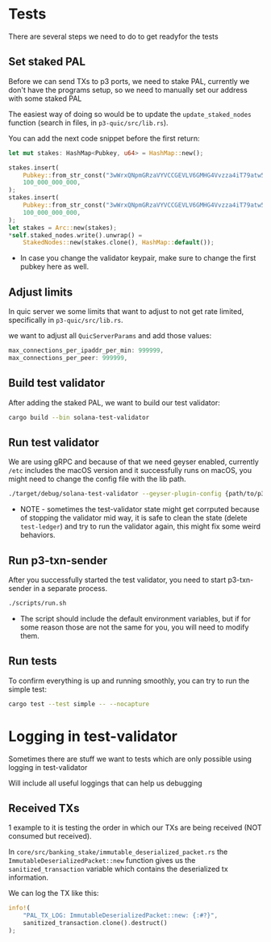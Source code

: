 # Tests

There are several steps we need to do to get readyfor the tests

## Set staked PAL

Before we can send TXs to p3 ports, we need to stake PAL, currently we don't have the programs setup, so we need to manually set our address with some staked PAL

The easiest way of doing so would be to update the `update_staked_nodes` function (search in files, in `p3-quic/src/lib.rs`).

You can add the next code snippet before the first return:

```rust
let mut stakes: HashMap<Pubkey, u64> = HashMap::new();

stakes.insert(
    Pubkey::from_str_const("3wWrxQNpmGRzaVYVCCGEVLV6GMHG4Vvzza4iT79atw5A"),
    100_000_000_000,
);
stakes.insert(
    Pubkey::from_str_const("3wWrxQNpmGRzaVYVCCGEVLV6GMHG4Vvzza4iT79atw5B"),
    100_000_000_000,
);
let stakes = Arc::new(stakes);
*self.staked_nodes.write().unwrap() =
    StakedNodes::new(stakes.clone(), HashMap::default());
```

- In case you change the validator keypair, make sure to change the first pubkey here as well.

## Adjust limits

In quic server we some limits that want to adjust to not get rate limited, specifically in `p3-quic/src/lib.rs`.

we want to adjust all `QuicServerParams` and add those values:

```rust
max_connections_per_ipaddr_per_min: 999999,
max_connections_per_peer: 999999,
```

## Build test validator

After adding the staked PAL, we want to build our test validator:

```bash
cargo build --bin solana-test-validator
```

## Run test validator

We are using gRPC and because of that we need geyser enabled, currently `/etc` includes the macOS version and it successfully runs on macOS, you might need to change the config file with the lib path.

```bash
./target/debug/solana-test-validator --geyser-plugin-config {path/to/p3-txn-sender}/etc/yellowstone-geyser.json
```

- NOTE - sometimes the test-validator state might get corrputed because of stopping the validator mid way, it is safe to clean the state (delete `test-ledger`) and try to run the validator again, this might fix some weird behaviors.

## Run p3-txn-sender

After you successfully started the test validator, you need to start p3-txn-sender in a separate process.

```bash
./scripts/run.sh
```

- The script should include the default environment variables, but if for some reason those are not the same for you, you will need to modify them.

## Run tests

To confirm everything is up and running smoothly, you can try to run the simple test:

```bash
cargo test --test simple -- --nocapture
```

# Logging in test-validator

Sometimes there are stuff we want to tests which are only possible using logging in test-validator

Will include all useful loggings that can help us debugging

## Received TXs

1 example to it is testing the order in which our TXs are being received (NOT consumed but received).

In `core/src/banking_stake/immutable_deserialized_packet.rs` the `ImmutableDeserializedPacket::new` function gives us the `sanitized_transaction` variable which contains the deserialized tx information.

We can log the TX like this:
```rust
info!(
    "PAL_TX_LOG: ImmutableDeserializedPacket::new: {:#?}",
    sanitized_transaction.clone().destruct()
);
```
